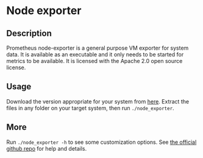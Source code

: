 # Node exporter

## Description

Prometheus node-exporter is a general purpose VM exporter for system data.
It is available as an executable and it only needs to be started for metrics to be available.
It is licensed with the Apache 2.0 open source license.

## Usage

Download the version appropriate for your system from [here](https://prometheus.io/download/#node_exporter).
Extract the files in any folder on your target system, then run `./node_exporter`.

## More

Run `./node_exporter -h` to see some customization options.
See [the official github repo](https://github.com/prometheus/node_exporter) for help and details.

